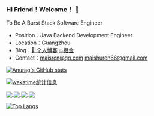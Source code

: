### Hi Friend！Welcome！ 👋
To Be A Burst Stack Software Engineer
* Position：Java Backend Development Engineer
* Location：Guangzhou
* Blog：[:house_with_garden: 个人博客](https://www.maishuren.top) [:boom:​掘金](https://juejin.cn/user/1055176692602791)
* Contact：maisrcn@qq.com   maishuren66@gmail.com

[![Anurag's GitHub stats](https://readme-profile.vercel.app/api?username=MaiSR9527&count_private=true&show_icons=true&theme=radical&include_all_commits=true)](https://github.com/MaiSR9527/github-readme-stats)

[![wakatime统计信息](https://readme-profile.vercel.app/api/wakatime?username=maisr)](https://github.com/MaiSR9527/github-readme-stats)

<a href="https://github.com/MaiSR9527/multi-mysql-datasource">
  <img align="center" src="https://readme-profile.vercel.app/api/pin/?username=MaiSR9527&repo=multi-mysql-datasource" />
</a>

<a href="https://github.com/MaiSR9527/cloud-eureka-practice">
  <img align="center" src="https://readme-profile.vercel.app/api/pin/?username=MaiSR9527&repo=cloud-eureka-practice" />
</a>

<a href="https://github.com/MaiSR9527/cloud-openfeign-practice">
  <img align="center" src="https://readme-profile.vercel.app/api/pin/?username=MaiSR9527&repo=cloud-openfeign-practice" />
</a>

<a href="https://github.com/MaiSR9527/cloud-ribbon-practice">
  <img align="center" src="https://readme-profile.vercel.app/api/pin/?username=MaiSR9527&repo=cloud-ribbon-practice" />
</a>

[![Top Langs](https://readme-profile.vercel.app/api/top-langs/?username=MaiSR9527&langs_count=8&hide=HTML,smarty,CSS,JavaScript)](https://github.com/MaiSR9527/github-readme-stats)
<!--
**MaiSR9527/MaiSR9527** is a ✨ _special_ ✨ repository because its `README.md` (this file) appears on your GitHub profile.

Here are some ideas to get you started:

- 🔭 I’m currently working on ...
- 🌱 I’m currently learning ...
- 👯 I’m looking to collaborate on ...
- 🤔 I’m looking for help with ...
- 💬 Ask me about ...
- 📫 How to reach me: ...
- 😄 Pronouns: ...
- ⚡ Fun fact: ...
-->
